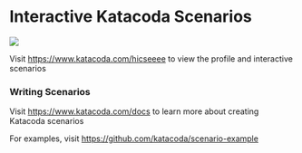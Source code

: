 # Interactive Katacoda Scenarios

[![](http://shields.katacoda.com/katacoda/hicseeee/count.svg)](https://www.katacoda.com/hicseeee "Get your profile on Katacoda.com")

Visit https://www.katacoda.com/hicseeee to view the profile and interactive scenarios

### Writing Scenarios
Visit https://www.katacoda.com/docs to learn more about creating Katacoda scenarios

For examples, visit https://github.com/katacoda/scenario-example
